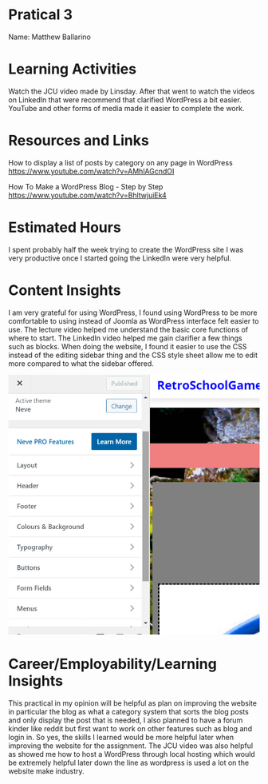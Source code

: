 # Pratical 3 
Name: Matthew Ballarino

# Learning Activities

Watch the JCU video made by Linsday. After that went to watch the videos on LinkedIn that were recommend that clarified WordPress a bit easier. YouTube and other forms of media made it easier to complete the work.  

# Resources and Links

How to display a list of posts by category on any page in WordPress
https://www.youtube.com/watch?v=AMhlAGcndOI 

How To Make a WordPress Blog - Step by Step
https://www.youtube.com/watch?v=BhltwjuiEk4



# Estimated Hours

I spent probably half the week trying to create the WordPress site I was very productive once I started going the LinkedIn were very helpful.

# Content Insights

I am very grateful for using WordPress, I found using WordPress to be more comfortable to using instead of Joomla as WordPress interface felt easier to use. The lecture video helped me understand the basic core functions of where to start. The LinkedIn video helped me gain clarifier a few things such as blocks. When doing the website, I found it easier to use the CSS instead of the editing sidebar thing and the CSS style sheet allow me to edit more compared to what the sidebar offered. 

<img src="neve_bar.png" alt="" class="this">


# Career/Employability/Learning Insights
This practical in my opinion will be helpful as plan on improving the website in particular the blog as what a category system that sorts the blog posts and only display the post that is needed, I also planned to have a forum kinder like reddit but first want to work on other features such as blog and login in. So yes, the skills I learned would be more helpful later when improving the website for the assignment.
The JCU video was also helpful as showed me how to host a WordPress through local hosting which would be extremely helpful later down the line as wordpress is used a lot on the website make industry. 



